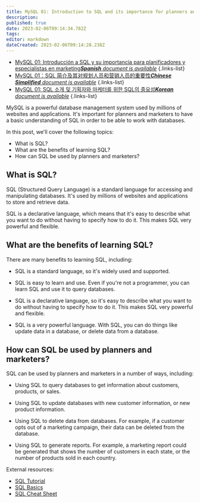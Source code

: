 ```yaml
---
title: MySQL 01: Introduction to SQL and its importance for planners and marketers
description: 
published: true
date: 2023-02-06T09:14:34.782Z
tags: 
editor: markdown
dateCreated: 2023-02-06T09:14:28.238Z
---
```


- [MySQL 01: Introducción a SQL y su importancia para planificadores y especialistas en marketing***Spanish** document is available*](/es/Knowledge-base/mysql-for-planner-marketers/Learning/mysql-01-introduction-to-sql-and-its-importance-for-planners-and-marketers)
{.links-list}
- [MySQL 01：SQL 简介及其对规划人员和营销人员的重要性***Chinese Simplified** document is available*](/zh/Knowledge-base/mysql-for-planner-marketers/Learning/mysql-01-introduction-to-sql-and-its-importance-for-planners-and-marketers)
{.links-list}
- [MySQL 01: SQL 소개 및 기획자와 마케터를 위한 SQL의 중요성***Korean** document is available*](/ko/Knowledge-base/mysql-for-planner-marketers/Learning/mysql-01-introduction-to-sql-and-its-importance-for-planners-and-marketers)
{.links-list}


MySQL is a powerful database management system used by millions of websites and applications. It's important for planners and marketers to have a basic understanding of SQL in order to be able to work with databases.

In this post, we'll cover the following topics:

* What is SQL?
* What are the benefits of learning SQL?
* How can SQL be used by planners and marketers?

## What is SQL?

SQL (Structured Query Language) is a standard language for accessing and manipulating databases. It's used by millions of websites and applications to store and retrieve data.

SQL is a declarative language, which means that it's easy to describe what you want to do without having to specify how to do it. This makes SQL very powerful and flexible.

## What are the benefits of learning SQL?

There are many benefits to learning SQL, including:

* SQL is a standard language, so it's widely used and supported.

* SQL is easy to learn and use. Even if you're not a programmer, you can learn SQL and use it to query databases.

* SQL is a declarative language, so it's easy to describe what you want to do without having to specify how to do it. This makes SQL very powerful and flexible.

* SQL is a very powerful language. With SQL, you can do things like update data in a database, or delete data from a database.

## How can SQL be used by planners and marketers?

SQL can be used by planners and marketers in a number of ways, including:

* Using SQL to query databases to get information about customers, products, or sales.

* Using SQL to update databases with new customer information, or new product information.

* Using SQL to delete data from databases. For example, if a customer opts out of a marketing campaign, their data can be deleted from the database.

* Using SQL to generate reports. For example, a marketing report could be generated that shows the number of customers in each state, or the number of products sold in each country.

External resources:

* [SQL Tutorial](https://www.w3schools.com/sql/)
* [SQL Basics](https://www.tutorialspoint.com/sql/sql_basic_syntax.htm)
* [SQL Cheat Sheet](https://www.codecademy.com/articles/sql-cheat-sheet)